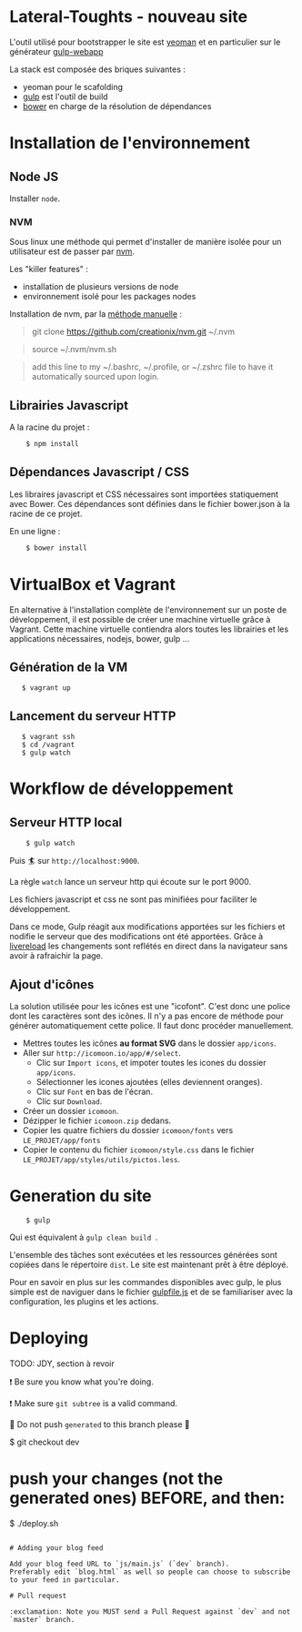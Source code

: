 # Lateral-Toughts - nouveau site


L'outil utilisé pour bootstrapper le site est [yeoman](http://yeoman.io/) et en particulier sur le générateur [gulp-webapp](https://github.com/yeoman/generator-gulp-webapp)

La stack est composée des briques suivantes :
 * yeoman pour le scafolding
 * [gulp](http://gulpjs.com/) est l'outil de build
 * [bower](http://bower.io/) en charge de la résolution de dépendances


# Installation de l'environnement

## Node JS

Installer `node`.


### NVM

Sous linux une méthode qui permet d'installer de manière isolée pour un utilisateur est de passer par [nvm](https://github.com/creationix/nvm).

Les "killer features" :
 * installation de plusieurs versions de node 
 * environnement isolé pour les packages nodes

Installation de nvm, par la [méthode manuelle](https://github.com/creationix/nvm#manual-install) :

> git clone https://github.com/creationix/nvm.git ~/.nvm

> source ~/.nvm/nvm.sh

> add this line to my ~/.bashrc, ~/.profile, or ~/.zshrc file to have it automatically sourced upon login.



## Librairies Javascript

A la racine du projet :

``` bash
    $ npm install
```


## Dépendances Javascript / CSS

Les libraires javascript et CSS nécessaires sont importées statiquement avec Bower.
Ces dépendances sont définies dans le fichier bower.json à la racine de ce projet.

En une ligne :

``` bash
    $ bower install
```

# VirtualBox et Vagrant

En alternative à l'installation complète de l'environnement sur un poste de développement, il est possible de créer une machine virtuelle grâce à Vagrant.
Cette machine virtuelle contiendra alors toutes les librairies et les applications nécessaires, nodejs, bower, gulp ...

## Génération de la VM

```
   $ vagrant up
```

## Lancement du serveur HTTP

```
   $ vagrant ssh
   $ cd /vagrant
   $ gulp watch
```

# Workflow de développement

## Serveur HTTP local
```
    $ gulp watch
```

Puis :surfer: sur `http://localhost:9000`.

La règle ```watch``` lance un serveur http qui écoute sur le port 9000.

Les fichiers javascript et css ne sont pas minifiées pour faciliter le développement.

Dans ce mode, Gulp réagit aux modifications apportées sur les fichiers et nodifie le serveur que des modifications ont été apportées. Grâce à [livereload](http://livereload.com/) les changements sont reflétés en direct dans la navigateur sans avoir à rafraichir la page.

## Ajout d'icônes

La solution utilisée pour les icônes est une "icofont". C'est donc une police dont les caractères sont des icônes.
Il n'y a pas encore de méthode pour générer automatiquement cette police. Il faut donc procéder manuellement.

* Mettres toutes les icônes **au format SVG** dans le dossier ```app/icons```.
* Aller sur ```http://icomoon.io/app/#/select```.
    * Clic sur ```Import icons```, et impoter toutes les icones du dossier ```app/icons```.
    * Sélectionner les icones ajoutées (elles deviennent oranges).
    * Clic sur ```Font``` en bas de l'écran.
    * Clic sur ```Download```.
* Créer un dossier ```icomoon```.
* Dézipper le fichier ```icomoon.zip``` dedans.
* Copier les quatre fichiers du dossier ```icomoon/fonts``` vers ```LE_PROJET/app/fonts```
* Copier le contenu du fichier ```icomoon/style.css``` dans le fichier ```LE_PROJET/app/styles/utils/pictos.less```.

# Generation du site


```
    $ gulp
```

Qui est équivalent à ```gulp clean build ```.

L'ensemble des tâches sont exécutées et les ressources générées sont copiées dans le répertoire ```dist```. Le site est maintenant prêt à être déployé.

Pour en savoir en plus sur les commandes disponibles avec gulp, le plus simple est de naviguer dans le fichier [gulpfile.js](gulpfile.js) et de se familiariser avec la configuration, les plugins et les actions.


# Deploying

TODO: JDY, section à revoir

:exclamation: Be sure you know what you're doing.

:exclamation: Make sure `git subtree` is a valid command.

:poop: Do not push `generated` to this branch please :poop:

 $ git checkout dev
 # push your changes (not the generated ones) BEFORE, and then:
 $ ./deploy.sh
```

# Adding your blog feed

Add your blog feed URL to `js/main.js` (`dev` branch).
Preferably edit `blog.html` as well so people can choose to subscribe to your feed in particular.

# Pull request

:exclamation: Note you MUST send a Pull Request against `dev` and not `master` branch.
